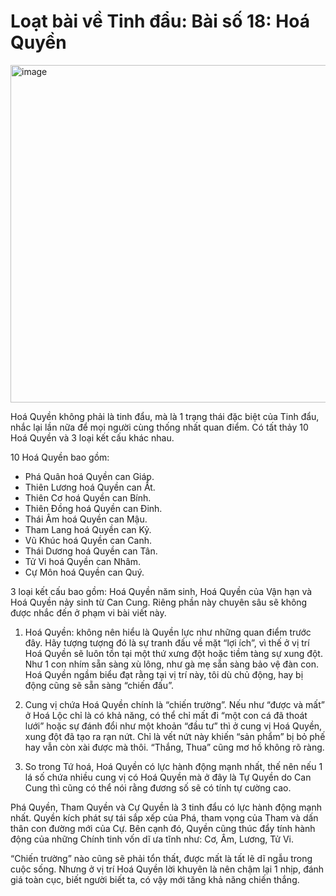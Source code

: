 # Loạt bài về Tinh đẩu: Bài số 18: Hoá Quyền

<img width="958" height="540" alt="image" src="https://github.com/user-attachments/assets/db543881-63be-44fa-9111-b76d39542294" />

Hoá Quyền không phải là tinh đẩu, mà là 1 trạng thái đặc biệt của Tinh đẩu, nhắc lại lần nữa để mọi người cùng thống nhất quan điểm. Có tất thảy 10 Hoá Quyền và 3 loại kết cấu khác nhau.

10 Hoá Quyền bao gồm:
- Phá Quân hoá Quyền can Giáp.
- Thiên Lương hoá Quyền can Ất.
- Thiên Cơ hoá Quyền can Bính.
- Thiên Đồng hoá Quyền can Đinh.
- Thái Âm hoá Quyền can Mậu.
- Tham Lang hoá Quyền can Kỷ.
- Vũ Khúc hoá Quyền can Canh.
- Thái Dương hoá Quyền can Tân.
- Tử Vi hoá Quyền can Nhâm.
- Cự Môn hoá Quyền can Quý.

3 loại kết cấu bao gồm: Hoá Quyền năm sinh, Hoá Quyền của Vận hạn và Hoá Quyền nảy sinh từ Can Cung. Riêng phần này chuyên sâu sẽ không được nhắc đến ở phạm vi bài viết này.

1. Hoá Quyền: không nên hiểu là Quyền lực như những quan điểm trước đây. Hãy tượng tượng đó là sự tranh đấu về mặt “lợi ích”, vì thế ở vị trí Hoá Quyền sẽ luôn tồn tại một thứ xưng đột hoặc tiềm tàng sự xung đột. Như 1 con nhím sẵn sàng xù lông, như gà mẹ sẵn sàng bảo vệ đàn con. Hoá Quyền ngầm biểu đạt rằng tại vị trí này, tôi dù chủ động, hay bị động cũng sẽ sẵn sàng “chiến đấu”.

2. Cung vị chứa Hoá Quyền chính là “chiến trường”. Nếu như “được và mất” ở Hoá Lộc chỉ là có khả năng, có thể chỉ mất đi “một con cá đã thoát lưới” hoặc sự đánh đổi như một khoản “đầu tư” thì ở cung vị Hoá Quyền, xung đột đã tạo ra rạn nứt. Chỉ là vết nứt này khiến “sản phẩm” bị bỏ phế hay vẫn còn xài được mà thôi. “Thắng, Thua” cũng mơ hồ không rõ ràng.

3. So trong Tứ hoá, Hoá Quyền có lực hành động mạnh nhất, thế nên nếu 1 lá số chứa nhiều cung vị có Hoá Quyền mà ở đây là Tự Quyền do Can Cung thì cũng có thể nói rằng đương số sẽ có tính tự cường cao.

Phá Quyền, Tham Quyền và Cự Quyền là 3 tinh đẩu có lực hành động mạnh nhất. Quyền kích phát sự tái sắp xếp của Phá, tham vọng của Tham và dấn thân con đường mới của Cự. Bên cạnh đó, Quyền cũng thúc đẩy tính hành động của những Chính tinh vốn dĩ ưa tĩnh như: Cơ, Âm, Lương, Tử Vi.

“Chiến trường” nào cũng sẽ phải tổn thất, được mất là tất lẽ dĩ ngẫu trong cuộc sống. Nhưng ở vị trí Hoá Quyền lời khuyên là nên chậm lại 1 nhịp, đánh giá toàn cục, biết người biết ta, có vậy mới tăng khả năng chiến thắng.
